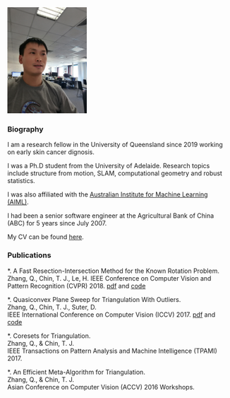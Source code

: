 <img src="selfie.jpg" width="180" />

### Biography

I am a research fellow in the University of Queensland since 2019 working on early skin cancer dignosis. 

I was a Ph.D student from the University of Adelaide. Research topics include structure from motion, SLAM, computational geometry and robust statistics.

I was also affiliated with the [Australian Institute for Machine Learning (AIML)](https://www.adelaide.edu.au/aiml/). 

I had been a senior software engineer at the Agricultural Bank of China (ABC) for 5 years since July 2007.

My CV can be found [here](Qianggong_Zhang_CV.pdf).

### Publications

*. A Fast Resection-Intersection Method for the Known Rotation Problem.  
  Zhang, Q., Chin, T. J., Le, H. 
  IEEE Conference on Computer Vision and Pattern Recognition (CVPR) 2018. [pdf](https://github.com/qgzhang/qgzhang.github.io/blob/master/papers/res-int.pdf) and [code](https://github.com/qgzhang/qgzhang.github.io/blob/master/codes/res-int.zip)
  
*. Quasiconvex Plane Sweep for Triangulation With Outliers.  
  Zhang, Q., Chin, T. J., Suter, D.   
  IEEE International Conference on Computer Vision (ICCV) 2017. [pdf](http://openaccess.thecvf.com/content_ICCV_2017/papers/Zhang_Quasiconvex_Plane_Sweep_ICCV_2017_paper.pdf) and [code](http://openaccess.thecvf.com/content_ICCV_2017/supplemental/Zhang_Quasiconvex_Plane_Sweep_ICCV_2017_supplemental.zip)

*. Coresets for Triangulation.  
  Zhang, Q., & Chin, T. J.   
  IEEE Transactions on Pattern Analysis and Machine Intelligence (TPAMI) 2017.

*. An Efficient Meta-Algorithm for Triangulation.  
  Zhang, Q., & Chin, T. J.  
  Asian Conference on Computer Vision (ACCV) 2016 Workshops.





